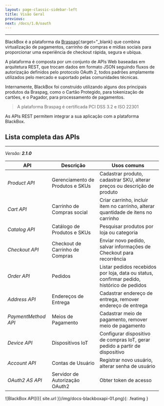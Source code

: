 ```yaml
---
layout: page-classic-sidebar-left
title: Visão Geral
previous: 
next: /docs/1.0/oauth
---
```

---
BlackBox é a plataforma da [Braspag](http://www.braspag.com.br){:target="_blank} que combina virtualização de pagamentos, carrinho de compras e mídias sociais para proporcionar uma experiência de checkout rápida, segura e ubíqua. 

A plataforma é composta por um conjunto de APIs Web baseadas em arquitetura REST, que trocam dados em formato JSON seguindo fluxos de autorização definidos pelo protocolo OAuth 2, todos padrões amplamente utilizados pelo mercado e suportado pelas comunidades técnicas. 

Internamente, BlackBox foi construido utilizando alguns dos principais produtos da Braspag, como o Cartão Protegido, para tokenização de cartões, e o Pagador, para processamento de pagamentos. 
  
> A plataforma Braspag é certificada PCI DSS 3.2 e ISO 22301
  
As APIs REST permitem integrar a sua aplicação com a plataforma BlackBox. 
  

## Lista completa das APIs
---------------------------

*Versão: **2.1.0***

API | Descrição | Usos comuns
------------ | ------------- | -------------
*Product API* | Gerenciamento de Produtos e SKUs  | Cadastrar produto, cadastrar SKU, alterar preços ou descrição de produto
*Cart API* | Carrinho de Compras social | Criar carrinho, incluir item no carrinho, alterar quantidade de itens no carrinho
*Catalog API* | Catálogo de Produtos e SKUs  | Pesquisar produtos por loja ou categoria
*Checkout API* | Checkout de Carrinho de Compras  | Enviar novo pedido, salvar informações de Checkout para recorrência
*Order API* | Pedidos  | Listar pedidos recebidos por loja, data ou status, confirmar pedido, histórico de pedidos
*Address API* | Endereços de Entrega  | Cadastrar endereço de entrega, remover endereço de entrega
*PaymentMethod API* | Meios de Pagamento  | Cadastrar meio de pagamento, remover meio de pagamento
*Device API* | Dispositivos IoT  | Configurar dispositivo de compras IoT, gerar pedido a partir de dispositivo 
*Account API* | Contas de Usuário  | Registrar novo usuário, alterar senha de usuário
*OAuth2 AS API* | Servidor de Autorização OAuth2  | Obter token de acesso  
  

![BlackBox API]({{ site.url }}/img/docs-blackboxapi-01.png){: .featimg } 